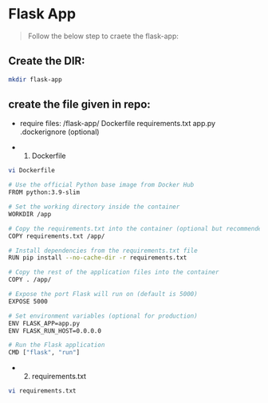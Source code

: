 # Flask App

> Follow the below step to craete the flask-app:

## Create the DIR:
```bash
mkdir flask-app
```
## create the file given in repo:
- require files: 
/flask-app/
    Dockerfile
    requirements.txt
    app.py
    .dockerignore (optional)

- 1. Dockerfile
```bash
vi Dockerfile
```
```bash
# Use the official Python base image from Docker Hub
FROM python:3.9-slim

# Set the working directory inside the container
WORKDIR /app

# Copy the requirements.txt into the container (optional but recommended)
COPY requirements.txt /app/

# Install dependencies from the requirements.txt file
RUN pip install --no-cache-dir -r requirements.txt

# Copy the rest of the application files into the container
COPY . /app/

# Expose the port Flask will run on (default is 5000)
EXPOSE 5000

# Set environment variables (optional for production)
ENV FLASK_APP=app.py
ENV FLASK_RUN_HOST=0.0.0.0

# Run the Flask application
CMD ["flask", "run"]
```
- 2. requirements.txt
```bash
vi requirements.txt
```
```bash
